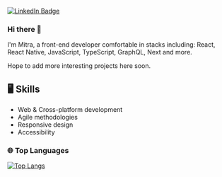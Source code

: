 [![LinkedIn Badge](https://img.shields.io/badge/LinkedIn-Profile-informational?style=flat&logo=linkedin&logoColor=white&color=0D76A8)](https://www.linkedin.com/in/mitrabauer)

### Hi there 👋

I'm Mitra, a front-end developer comfortable in stacks including:
React, React Native, JavaScript, TypeScript, GraphQL, Next and more.

Hope to add more interesting projects here soon. 

## 🖥️ Skills

- Web & Cross-platform development
- Agile methodologies
- Responsive design
- Accessibility

### 🌐 Top Languages

[![Top Langs](https://github-readme-stats.vercel.app/api/top-langs/?username=mitrananas&layout=compact)](https://github.com/mitrananas/github-readme-stats)

<!--
**mitrananas/mitrananas** is a ✨ _special_ ✨ repository because its `README.md` (this file) appears on your GitHub profile.

Here are some ideas to get you started:

- 🔭 I’m currently working on ...
- 🌱 I’m currently learning ...
- 👯 I’m looking to collaborate on ...
- 🤔 I’m looking for help with ...
- 💬 Ask me about ...
- 📫 How to reach me: ...
- 😄 Pronouns: ...
- ⚡ Fun fact: ...
-->
